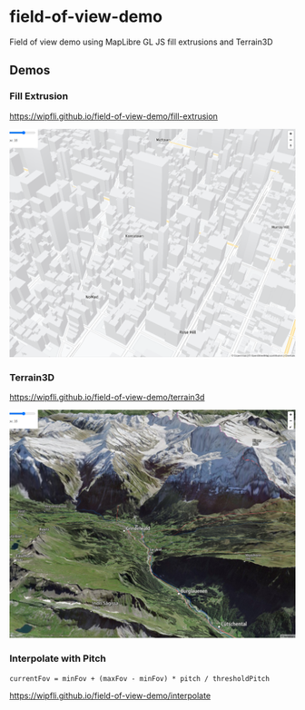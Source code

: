 # field-of-view-demo
Field of view demo using MapLibre GL JS fill extrusions and Terrain3D

## Demos

### Fill Extrusion

https://wipfli.github.io/field-of-view-demo/fill-extrusion

<a href="https://wipfli.github.io/field-of-view-demo/fill-extrusion">
<img src="screenshot-fill-extrusion.png" width=650>
</a>

### Terrain3D

https://wipfli.github.io/field-of-view-demo/terrain3d

<a href="https://wipfli.github.io/field-of-view-demo/terrain3d">
<img src="screenshot-terrain3d.png" width=650>
</a>

### Interpolate with Pitch

`currentFov = minFov + (maxFov - minFov) * pitch / thresholdPitch`

https://wipfli.github.io/field-of-view-demo/interpolate

